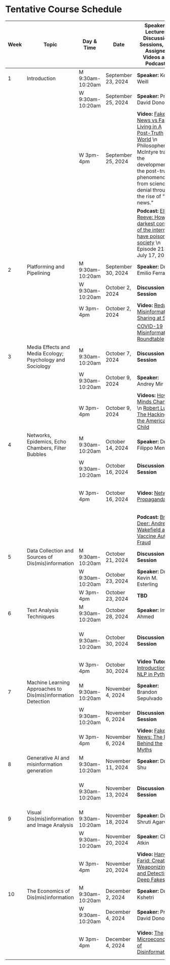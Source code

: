 
# Tentative Course Schedule

| Week | Topic                                                       | Day & Time             | Date                    | Speakers, Lectures, Discussion Sessions, and Assigned Videos and Podcasts                                                                                                                                                                                                                                                                                                                                                                            | Assignments Due     |
|------|--------------------------------------------------------------|------------------------|-------------------------|----------------------------------------------------------------------------------------------------------------------------------------------------------------------------------------------------------------------------------------------------------------------------------------------------------------------------------------------------------------------------------------------------------------------------------------------------|---------------------|
| 1    | Introduction                                                 | M 9:30am-10:20am        | September 23, 2024      | **Speaker:** Kelly Weill                                                                                                                                                                                                                                                                                                                                                                                   |                     |
|      |                                                              | W 9:30am-10:20am        | September 25, 2024      | **Speaker:** Prof. David Donoho                                                                                                                                                                                                                                                                                                                                                                            |                     |
|      |                                                              | W 3pm-4pm               | September 25, 2024      | **Video:** [Fake News vs Facts: Living in A Post-Truth World](https://www.youtube.com/watch?v=FtoIOmppFFE&t=73s) \n Philosopher Lee McIntyre traces the development of the post-truth phenomenon from science denial through the rise of “fake news.”                                                                                                                                                                                            |                     |
|      |                                                              |                        |                         | **Podcast:** [Elle Reeve: How the darkest corners of the internet have poisoned society](https://www.youtube.com/watch?v=CMlBtyJTMfQ) \n Episode 2132, July 17, 2024                                                                                                                                                                                                                                                                                 |                     |
| 2    | Platforming and Pipelining                                   | M 9:30am-10:20am        | September 30, 2024      | **Speaker:** Dr. Emilio Ferrara                                                                                                                                                                                                                                                                                                                                                                            |                     |
|      |                                                              | W 9:30am-10:20am        | October 2, 2024         | **Discussion Session**                                                                                                                                                                                                                                                                                                                                                                                     |                     |
|      |                                                              | W 3pm-4pm               | October 2, 2024         | **Video:** [Reducing Misinformation Sharing at Scale](https://www.youtube.com/watch?v=cjEQikrwbBg) |                                                                                                                                                                                                                                                |                     |
|      |                                                              |                        |                         | [COVID-19 Misinformation Roundtable](https://www.youtube.com/watch?v=5CZUFJZCNJk)                                                                                                                                                                                                                                                                                                                          |                     |
| 3    | Media Effects and Media Ecology; Psychology and Sociology    | M 9:30am-10:20am        | October 7, 2024         | **Discussion Session**                                                                                                                                                                                                                                                                                                                                                                                     |                     |
|      |                                                              | W 9:30am-10:20am        | October 9, 2024         | **Speaker:** Andrey Mir                                                                                                                                                                                                                                                                                                                                                                                    |                     |
|      |                                                              | W 3pm-4pm               | October 9, 2024         | **Videos:** [How Minds Change](https://www.youtube.com/watch?v=Zz9dxJtqnsk) \n [Robert Lustig: The Hacking of the American Child](https://www.youtube.com/watch?v=Y1zh9Wya6M4)                                                                                                                                                                                                                               | DS: Assignment 1 \n G: Assignment 1 |
| 4    | Networks, Epidemics, Echo Chambers, Filter Bubbles           | M 9:30am-10:20am        | October 14, 2024        | **Speaker:** Dr. Filippo Menczer                                                                                                                                                                                                                                                                                                                                                                           |                     |
|      |                                                              | W 9:30am-10:20am        | October 16, 2024        | **Discussion Session**                                                                                                                                                                                                                                                                                                                                                                                     |                     |
|      |                                                              | W 3pm-4pm               | October 16, 2024        | **Video:** [Network Propaganda](https://www.youtube.com/watch?v=v7iWP-4rYg4&t=758s)                                                                                                                                                                                                                                                                                                                        | DS: Assignment 2 \n G: Assignment 2 |
|      |                                                              |                        |                         | **Podcast:** [Brian Deer: Andrew Wakefield and Vaccine Autism Fraud](https://www.youtube.com/watch?v=icJtTHgR_Ds)                                                                                                                                                                                                                                                                                            |                     |
| 5    | Data Collection and Sources of Dis(mis)information           | M 9:30am-10:20am        | October 21, 2024        | **Discussion Session**                                                                                                                                                                                                                                                                                                                                                                                     |                     |
|      |                                                              | W 9:30am-10:20am        | October 23, 2024        | **Speaker:** Dr. Kevin M. Esterling                                                                                                                                                                                                                                                                                                                                                                         |                     |
|      |                                                              | W 3pm-4pm               | October 23, 2024        | **TBD**                                                                                                                                                                                                                                                                                                                                                                                                    |                     |
| 6    | Text Analysis Techniques                                     | M 9:30am-10:20am        | October 28, 2024        | **Speaker:** Imran Ahmed                                                                                                                                                                                                                                                                                                                                                                                   |                     |
|      |                                                              | W 9:30am-10:20am        | October 30, 2024        | **Discussion Session**                                                                                                                                                                                                                                                                                                                                                                                     | DS: Assignment 3 \n G: Assignment 3 |
|      |                                                              | W 3pm-4pm               | October 30, 2024        | **Video Tutorial:** [Introduction to NLP in Python](https://www.youtube.com/watch?v=xvqsFTUsOmc)                                                                                                                                                                                                                                                                    |                     |
| 7    | Machine Learning Approaches to Dis(mis)information Detection | M 9:30am-10:20am        | November 4, 2024        | **Speaker:** Brandon Sepulvado                                                                                                                                                                                                                                                                                                                                                                             |                     |
|      |                                                              | W 9:30am-10:20am        | November 6, 2024        | **Discussion Session**                                                                                                                                                                                                                                                                                                                                                                                     |                     |
|      |                                                              | W 3pm-4pm               | November 6, 2024        | **Video:** [Fake News: The Math Behind the Myths](https://www.youtube.com/watch?v=XgUZgDQa2SU)                                                                                                                                                                                                                                                                                                              |                     |
| 8    | Generative AI and misinformation generation                  | M 9:30am-10:20am        | November 11, 2024       | **Speaker:** Dr. Kai Shu                                                                                                                                                                                                                                                                                                                                                                                   |                     |
|      |                                                              | W 9:30am-10:20am        | November 13, 2024       | **Discussion Session**                                                                                                                                                                                                                                                                                                                                                                                     | DS: Assignment 4 \n G: Assignment 4 |
| 9    | Visual Dis(mis)information and Image Analysis                | M 9:30am-10:20am        | November 18, 2024       | **Speaker:** Dr. Shruti Agarwal                                                                                                                                                                                                                                                                                                                                                                            |                     |
|      |                                                              | W 9:30am-10:20am        | November 20, 2024       | **Speaker:** Claire Atkin                                                                                                                                                                                                                                                                                                                                                                                  |                     |
|      |                                                              | W 3pm-4pm               | November 20, 2024       | **Video:** [Hany Farid: Creating, Weaponizing, and Detecting Deep Fakes](https://www.youtube.com/watch?v=lcecvICwFf8)                                                                                                                                                                                                                                                                                        | DS: Assignment 5 \n G: Assignment 5 |
| 10   | The Economics of Dis(mis)information                         | M 9:30am-10:20am        | December 2, 2024        | **Speaker:** Dr. Nir Kshetri                                                                                                                                                                                                                                                                                                                                                                               |                     |
|      |                                                              | W 9:30am-10:20am        | December 4, 2024        | **Speaker:** Prof. David Donoho                                                                                                                                                                                                                                                                                                                                                                            |                     |
|      |                                                              | W 3pm-4pm               | December 4, 2024        | **Video:** [The Microeconomics of Disinformation](https://www.youtube.com/watch?v=JJZObKWG8ok)                                                                                                                                                                                                                                                                                                             | DS: Assignment 6 \n G: Assignment 6 |

